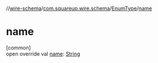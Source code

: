 //[wire-schema](../../../index.md)/[com.squareup.wire.schema](../index.md)/[EnumType](index.md)/[name](name.md)

# name

[common]\
open override val [name](name.md): [String](https://kotlinlang.org/api/latest/jvm/stdlib/kotlin/-string/index.html)
